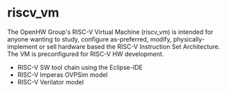 # riscv_vm
The OpenHW Group's RISC-V Virtual Machine (riscv_vm) is intended for anyone wanting to study, configure as-preferred, modify, physically-implement or sell hardware based the RISC-V Instruction Set Architecture. The VM is preconfigured for RISC-V HW development.
   * RISC-V SW tool chain using the Eclipse-IDE
   * RISC-V Imperas OVPSim model
   * RISC-V Verilator model
